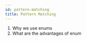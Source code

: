 ```yaml
---
id: pattern-matching
title: Pattern Matching
---
```


1. Why we use enums
1. What are the advantages of enum
